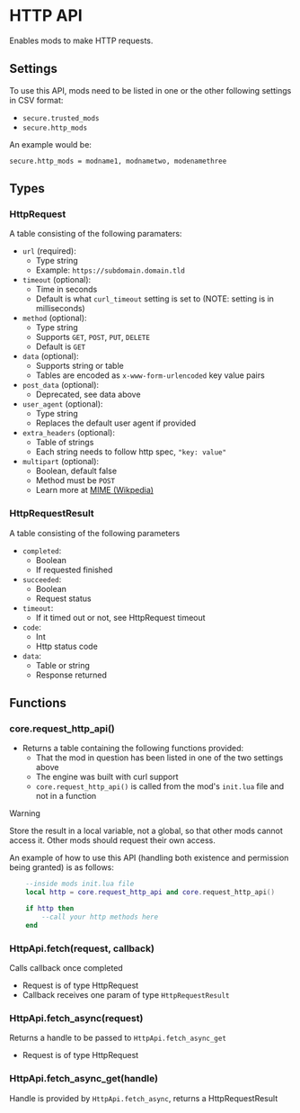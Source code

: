 # HTTP API

Enables mods to make HTTP requests.

## Settings

To use this API, mods need to be listed in one or the other following 
settings in CSV format:
* `secure.trusted_mods`
* `secure.http_mods`

An example would be:

```
secure.http_mods = modname1, modnametwo, modenamethree
```

## Types

### HttpRequest

A table consisting of the following paramaters:

* `url` (required):
  * Type string
  * Example: `https://subdomain.domain.tld`
* `timeout` (optional): 
  * Time in seconds
  * Default is what `curl_timeout` setting is set to (NOTE: setting is 
    in milliseconds)
* `method` (optional):
  * Type string
  * Supports `GET`, `POST`, `PUT`, `DELETE`
  * Default is `GET`
* `data` (optional):
  * Supports string or table
  * Tables are encoded as `x-www-form-urlencoded` key value pairs
* `post_data` (optional):
  * Deprecated, see data above
* `user_agent` (optional):
  * Type string
  * Replaces the default user agent if provided
* `extra_headers` (optional):
  * Table of strings
  * Each string needs to follow http spec, `"key: value"`
* `multipart` (optional):
  * Boolean, default false
  * Method must be `POST`
  * Learn more at [MIME (Wikpedia)](https://en.wikipedia.org/wiki/MIME#Multipart_messages)

### HttpRequestResult

A table consisting of the following parameters

* `completed`:
  * Boolean
  * If requested finished
* `succeeded`:
  * Boolean
  * Request status
* `timeout`:
  * If it timed out or not, see HttpRequest timeout
* `code`:
  * Int
  * Http status code
* `data`:
  * Table or string
  * Response returned

## Functions

### core.request_http_api()

* Returns a table containing the following functions provided:
  * That the mod in question has been listed in one of the two 
    settings above
  * The engine was built with curl support
  * `core.request_http_api()` is called from the mod's `init.lua` file and not in a function

> [!WARNING]  
> Store the result in a local variable, not a global, so that 
> other mods cannot access it. Other mods should request their own 
> access.

An example of how to use this API (handling both existence and permission 
being granted) is as follows:
```lua
    --inside mods init.lua file
    local http = core.request_http_api and core.request_http_api()

    if http then
        --call your http methods here
    end
```

### HttpApi.fetch(request, callback)

Calls callback once completed

* Request is of type HttpRequest
* Callback receives one param of type `HttpRequestResult`

### HttpApi.fetch_async(request)

Returns a handle to be passed to `HttpApi.fetch_async_get`

* Request is of type HttpRequest

### HttpApi.fetch_async_get(handle)

Handle is provided by `HttpApi.fetch_async`, returns a HttpRequestResult